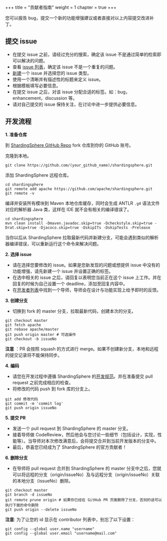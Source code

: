 +++
title = "贡献者指南"
weight = 1
chapter = true
+++

您可以报告 bug，提交一个新的功能增强建议或者直接对以上内容提交改进补丁。

## 提交 issue

 - 在提交 issue 之前，请经过充分的搜索，确定该 issue 不是通过简单的检索即可以解决的问题。
 - 查看 [issue 列表](https://github.com/apache/shardingsphere/issues)，确定该 issue 不是一个重复的问题。
 - [新建](https://github.com/apache/shardingsphere/issues/new/choose)一个 issue 并选择您的 issue 类型。
 - 使用一个清晰并有描述性的标题来定义 issue。
 - 根据模板填写必要信息。
 - 在提交 issue 之后，对该 issue 分配合适的标签。如：bug，enhancement，discussion 等。
 - 请对自己提交的 issue 保持关注，在讨论中进一步提供必要信息。

## 开发流程

**1. 准备仓库**

到 [ShardingSphere GitHub Repo]( https://github.com/apache/shardingsphere ) fork 仓库到你的 GitHub 账号。

克隆到本地。

```shell
git clone https://github.com/(your_github_name)/shardingsphere.git
```

添加 ShardingSphere 远程仓库。

```shell
cd shardingsphere
git remote add apache https://github.com/apache/shardingsphere.git
git remote -v
```

编译并安装所有模块到 Maven 本地仓库缓存，同时会生成 ANTLR `.g4` 语法文件对应的解析器 Java 类，这样在 IDE 就不会有相关的编译错误了。

```shell
cd shardingsphere
mvn clean install -Dmaven.javadoc.skip=true -Dcheckstyle.skip=true -Drat.skip=true -Djacoco.skip=true -DskipITs -DskipTests -Prelease
```

当你以后从 ShardingSphere 拉取最新代码并新建分支，可能会遇到类似的解析器编译错误，可以重新运行这个命令来解决问题。

**2. 选择 issue**

 - 请在选择您要修改的 issue。如果是您新发现的问题或想提供 issue 中没有的功能增强，请先新建一个 issue 并设置正确的标签。
 - 在选中相关的 issue 之后，请回复以表明您当前正在这个 issue 上工作。并在回复的时候为自己设置一个 deadline，添加至回复内容中。
 - 在[开发者列表](/cn/team/)中找到一个导师，导师会在设计与功能实现上给予即时的反馈。

**3. 创建分支**

 - 切换到 fork 的 master 分支，拉取最新代码，创建本次的分支。

```shell
git checkout master
git fetch apache
git rebase apache/master
git push origin master # 可选操作
git checkout -b issueNo
```

 **注意** ：PR 会按照 squash 的方式进行 merge。如果不创建新分支，本地和远程的提交记录将不能保持同步。

**4. 编码**

 - 请您在开发过程中遵循 ShardingSphere 的[开发规范](/cn/involved/conduct/code/)。并在准备提交 pull request 之前完成相应的检查。
 - 将修改的代码 push 到 fork 库的分支上。

```shell
git add 修改代码
git commit -m 'commit log'
git push origin issueNo
```

**5. 提交 PR**

 - 发送一个 pull request 到 ShardingSphere 的 master 分支。
 - 接着导师做 CodeReview，然后他会与您讨论一些细节（包括设计，实现，性能等）。当导师对本次修改满意后，会将提交合并到当前开发版本的分支中。
 - 最后，恭喜您已经成为了 ShardingSphere 的官方贡献者！

**6. 删除分支**

 - 在导师将 pull request 合并到 ShardingSphere 的 master 分支中之后，您就可以将远程的分支（origin/issueNo）及与远程分支（origin/issueNo）关联的本地分支（issueNo）删除。
 
```shell
git checkout master
git branch -d issueNo
git remote prune origin # 如果你已经在 GitHub PR 页面删除了分支，否则的话可以执行下面的命令删除
git push origin --delete issueNo
```

**注意**: 为了让您的 id 显示在 contributor 列表中，别忘了以下设置：

```shell
git config --global user.name "username"
git config --global user.email "username@mail.com"
```

